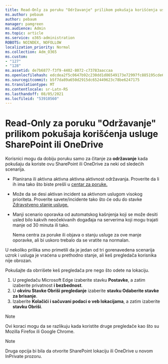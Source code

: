 ```yaml
---
title: Read-Only za poruku "Održavanje" prilikom pokušaja korišćenja usluge SharePoint ili OneDrive
ms.author: pebaum
author: pebaum
manager: pamgreen
ms.audience: Admin
ms.topic: article
ms.service: o365-administration
ROBOTS: NOINDEX, NOFOLLOW
localization_priority: Normal
ms.collection: Adm_O365
ms.custom:
- "127"
- "128"
ms.assetid: de7b6877-f3f9-4402-8072-c73783aaccaa
ms.openlocfilehash: edcdea2f5c0647b92c230dd1d86549173e72997fc885195cde688b3b17710a2c
ms.sourcegitcommit: b5f7da89a650d2915dc652449623c78be6247175
ms.translationtype: MT
ms.contentlocale: sr-Latn-RS
ms.lasthandoff: 08/05/2021
ms.locfileid: "53910560"
---
```

# <a name="read-only-for-maintenance-message-when-attempting-to-use-sharepoint-or-onedrive"></a>Read-Only za poruku "Održavanje" prilikom pokušaja korišćenja usluge SharePoint ili OneDrive

Korisnici mogu da dobiju poruku samo za čitanje za **održavanje** kada pokušaju da koriste ovu SharePoint ili OneDrive za neki od sledećih scenarija. 

-   Planirana ili aktivna aktivna aktivna aktivnost održavanja.  Proverite da li ih ima tako što biste prešli u [centar za poruke.](https://portal.office.com/adminportal/home#/messagecenter)
-   Može da se desi aktivan incident sa aktivnom uslugom visokog prioriteta. Proverite savete/incidente tako što će odu do stavke [Zdravstveno stanje usluge.](https://portal.office.com/adminportal/home#/servicehealth)
-   Manji scenario oporavka od automatskog kašnjenja koji se može desiti usled bilo kakvih neočekivanih događaja na serverima koji mogu trajati manje od 30 minuta ili tako. 
    
    Nema centra za poruke ili objava o stanju usluge za ove manje oporavke, ali bi uskoro trebalo da se vratite na normalan.

U nekoliko prilika smo primetili da je jedan od tri gorenavedena scenarija uzrok i usluga je vraćena u prethodno stanje, ali keš pregledača korisnika nije obrozan.

Pokušajte da obrrišete keš pregledača pre nego što odete na lokaciju.

1. U pregledaču Microsoft Edge izaberite stavku **Postavke**, a zatim izaberite privatnost **i bezbednost**.
2. U **okviru Stavke Obriši pregledanje** izaberite **stavku Odaberite stavke za brisanje**.
3. Izaberite **Kolačići i sačuvani podaci o veb lokacijama**, a zatim izaberite **stavku Obriši**.

>[!Note] 
> Ovi koraci mogu da se razlikuju kada koristite druge pregledače kao što su Mozilla Firefox ili Google Chrome.

>[!Note] 
> Druga opcija bi bila da otvorite SharePoint lokaciju ili OneDrive u novom InPrivate prozoru.